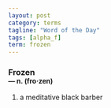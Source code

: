 ```yaml
---
layout: post
category: terms
tagline: "Word of the Day"
tags: [alpha_f]
term: frozen
---
```


<h3>Frozen<br/> <small>&mdash; n. (fro<span>&middot;</span>zen)</small></h3>
<p><ol><li>a meditative black barber</li>
</ol></p>
